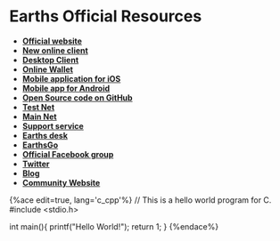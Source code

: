 # Earths Official Resources

* [**Official website**](https://earths.ga)
* [**New online client**](https://client.earths.ga)
* [**Desktop Client**](https://earths.ga/product)
* [**Online Wallet**](https://client.earths.ga/wallet)
* [**Mobile application for iOS**](https://itunes.apple.com/us/app/earths-wallet/id1233158971?mt=8)
* [**Mobile app for Android**](https://play.google.com/store/apps/details?id=com.earthspay.wallet)
* [**Open Source code on GitHub**](https://github.com/earthspay/)
* [**Test Net**](https://testnet.explorer.earths.ga)
* [**Main Net**](http://explorer.earths.ga)
* [**Support service**](https://support.earths.ga/)
* [**Earths desk**](https://earthsdesk.com)
* [**EarthsGo**](http://earthsgo.com)
* [**Official Facebook group**](https://www.facebook.com/earthspay)
* [**Twitter**](https://twitter.com/earthspay?lang=en)
* [**Blog**](https://blog.earths.ga)
* [**Community Website**](https://earthscommunity.com)


{%ace edit=true, lang='c_cpp'%}
// This is a hello world program for C.
#include <stdio.h>

int main(){
  printf("Hello World!");
  return 1;
}
{%endace%}
